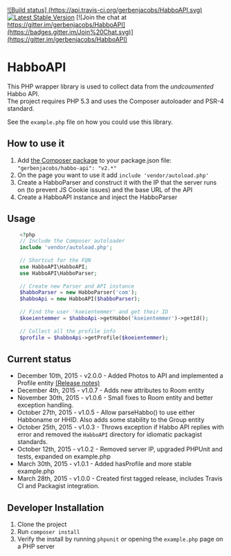 [![Build status] (https://api.travis-ci.org/gerbenjacobs/HabboAPI.svg)](https://travis-ci.org/gerbenjacobs/HabboAPI)
[![Latest Stable Version](https://poser.pugx.org/gerbenjacobs/habbo-api/v/stable.svg)](https://packagist.org/packages/gerbenjacobs/habbo-api)
[![Join the chat at https://gitter.im/gerbenjacobs/HabboAPI](https://badges.gitter.im/Join%20Chat.svg)](https://gitter.im/gerbenjacobs/HabboAPI) 
# HabboAPI
This PHP wrapper library is used to collect data from the _undcoumented_ Habbo API.  
The project requires PHP 5.3 and uses the Composer autoloader and PSR-4 standard.

See the `example.php` file on how you could use this library.

## How to use it
1. Add [the Composer package](https://packagist.org/packages/gerbenjacobs/habbo-api) to your package.json file: `"gerbenjacobs/habbo-api": "v2.*"`
2. On the page you want to use it add `include 'vendor/autoload.php'`
3. Create a HabboParser and construct it with the IP that the server runs on (to prevent JS Cookie issues) and the base URL of the API
4. Create a HabboAPI instance and inject the HabboParser

## Usage
```php
    <?php
    // Include the Composer autoloader
    include 'vendor/autoload.php';
    
    // Shortcut for the FQN
    use HabboAPI\HabboAPI;
    use HabboAPI\HabboParser;
    
    // Create new Parser and API instance
    $habboParser = new HabboParser('com');
    $habboApi = new HabboAPI($habboParser);
    
    // Find the user 'koeientemmer' and get their ID
    $koeientemmer = $habboApi->getHabbo('koeientemmer')->getId();
    
    // Collect all the profile info
    $profile = $habboApi->getProfile($koeientemmer);
```

## Current status
- December 10th, 2015 - v2.0.0 - Added Photos to API and implemented a Profile entity [(Release notes)](https://github.com/gerbenjacobs/HabboAPI/releases/tag/v2.0.0)
- December 4th, 2015 - v1.0.7 - Adds new attributes to Room entity
- November 30th, 2015 - v1.0.6 - Small fixes to Room entity and better exception handling.
- October 27th, 2015 - v1.0.5 - Allow parseHabbo() to use either Habboname or HHID. Also adds some stability to the Group entity
- October 25th, 2015 - v1.0.3 - Throws exception if Habbo API replies with error and removed the `HabboAPI` directory for idiomatic packagist standards.
- October 12th, 2015 - v1.0.2 - Removed server IP, upgraded PHPUnit and tests, expanded on example.php
- March 30th, 2015 - v1.0.1 - Added hasProfile and more stable example.php
- March 28th, 2015 - v1.0.0 - Created first tagged release, includes Travis CI and Packagist integration.

## Developer Installation
1. Clone the project
2. Run `composer install`
3. Verify the install by running `phpunit` or opening the `example.php` page on a PHP server
